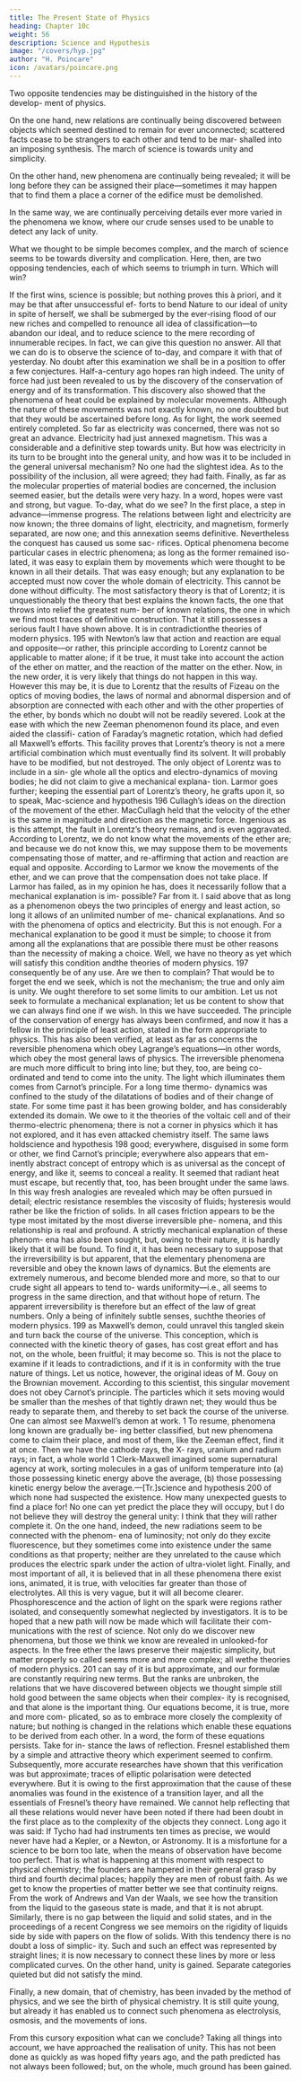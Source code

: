 ```yaml
---
title: The Present State of Physics
heading: Chapter 10c
weight: 56
description: Science and Hypothesis
image: "/covers/hyp.jpg"
author: "H. Poincare"
icon: /avatars/poincare.png
---
```




Two opposite tendencies may be distinguished in the history of the develop-
ment of physics. 

On the one hand, new relations are continually being discovered between objects which seemed
destined to remain for ever unconnected; scattered facts
cease to be strangers to each other and tend to be mar-
shalled into an imposing synthesis. The march of science
is towards unity and simplicity.

On the other hand, new phenomena are continually being revealed; it will be long before they can be assigned
their place—sometimes it may happen that to find them
a place a corner of the edifice must be demolished. 

In the same way, we are continually perceiving details ever more
varied in the phenomena we know, where our crude senses
used to be unable to detect any lack of unity. 

What we thought to be simple becomes complex, and the march of
science seems to be towards diversity and complication.
Here, then, are two opposing tendencies, each of
which seems to triumph in turn. Which will win? 

If the first wins, science is possible; but nothing proves this à priori, and it may be that after unsuccessful ef-
forts to bend Nature to our ideal of unity in spite of
herself, we shall be submerged by the ever-rising flood
of our new riches and compelled to renounce all idea
of classification—to abandon our ideal, and to reduce
science to the mere recording of innumerable recipes.
In fact, we can give this question no answer. All that
we can do is to observe the science of to-day, and compare
it with that of yesterday. No doubt after this examination
we shall be in a position to offer a few conjectures.
Half-a-century ago hopes ran high indeed. The unity
of force had just been revealed to us by the discovery
of the conservation of energy and of its transformation.
This discovery also showed that the phenomena of heat
could be explained by molecular movements. Although
the nature of these movements was not exactly known, no
one doubted but that they would be ascertained before
long. As for light, the work seemed entirely completed.
So far as electricity was concerned, there was not so great
an advance. Electricity had just annexed magnetism.
This was a considerable and a definitive step towards
unity. But how was electricity in its turn to be brought
into the general unity, and how was it to be included in
the general universal mechanism? No one had the slightest idea. As to the possibility of the inclusion, all were
agreed; they had faith. Finally, as far as the molecular
properties of material bodies are concerned, the inclusion
seemed easier, but the details were very hazy. In a word,
hopes were vast and strong, but vague.
To-day, what do we see? In the first place, a step in
advance—immense progress. The relations between light
and electricity are now known; the three domains of light,
electricity, and magnetism, formerly separated, are now
one; and this annexation seems definitive.
Nevertheless the conquest has caused us some sac-
rifices. Optical phenomena become particular cases in
electric phenomena; as long as the former remained iso-
lated, it was easy to explain them by movements which
were thought to be known in all their details. That was
easy enough; but any explanation to be accepted must
now cover the whole domain of electricity. This cannot
be done without difficulty.
The most satisfactory theory is that of Lorentz; it is
unquestionably the theory that best explains the known
facts, the one that throws into relief the greatest num-
ber of known relations, the one in which we find most
traces of definitive construction. That it still possesses a
serious fault I have shown above. It is in contradictionthe theories of modern physics.
195
with Newton’s law that action and reaction are equal and
opposite—or rather, this principle according to Lorentz
cannot be applicable to matter alone; if it be true, it must
take into account the action of the ether on matter, and
the reaction of the matter on the ether. Now, in the new
order, it is very likely that things do not happen in this
way.
However this may be, it is due to Lorentz that the
results of Fizeau on the optics of moving bodies, the laws
of normal and abnormal dispersion and of absorption are
connected with each other and with the other properties
of the ether, by bonds which no doubt will not be readily
severed. Look at the ease with which the new Zeeman
phenomenon found its place, and even aided the classifi-
cation of Faraday’s magnetic rotation, which had defied
all Maxwell’s efforts. This facility proves that Lorentz’s
theory is not a mere artificial combination which must
eventually find its solvent. It will probably have to be
modified, but not destroyed.
The only object of Lorentz was to include in a sin-
gle whole all the optics and electro-dynamics of moving
bodies; he did not claim to give a mechanical explana-
tion. Larmor goes further; keeping the essential part of
Lorentz’s theory, he grafts upon it, so to speak, Mac-science and hypothesis
196
Cullagh’s ideas on the direction of the movement of the
ether. MacCullagh held that the velocity of the ether
is the same in magnitude and direction as the magnetic
force. Ingenious as is this attempt, the fault in Lorentz’s
theory remains, and is even aggravated. According to
Lorentz, we do not know what the movements of the ether
are; and because we do not know this, we may suppose
them to be movements compensating those of matter,
and re-affirming that action and reaction are equal and
opposite. According to Larmor we know the movements
of the ether, and we can prove that the compensation
does not take place.
If Larmor has failed, as in my opinion he has, does
it necessarily follow that a mechanical explanation is im-
possible? Far from it. I said above that as long as a
phenomenon obeys the two principles of energy and least
action, so long it allows of an unlimited number of me-
chanical explanations. And so with the phenomena of
optics and electricity.
But this is not enough. For a mechanical explanation
to be good it must be simple; to choose it from among
all the explanations that are possible there must be other
reasons than the necessity of making a choice. Well, we
have no theory as yet which will satisfy this condition andthe theories of modern physics.
197
consequently be of any use. Are we then to complain?
That would be to forget the end we seek, which is not
the mechanism; the true and only aim is unity.
We ought therefore to set some limits to our ambition.
Let us not seek to formulate a mechanical explanation;
let us be content to show that we can always find one
if we wish. In this we have succeeded. The principle of
the conservation of energy has always been confirmed,
and now it has a fellow in the principle of least action,
stated in the form appropriate to physics. This has also
been verified, at least as far as concerns the reversible
phenomena which obey Lagrange’s equations—in other
words, which obey the most general laws of physics. The
irreversible phenomena are much more difficult to bring
into line; but they, too, are being co-ordinated and tend
to come into the unity. The light which illuminates them
comes from Carnot’s principle. For a long time thermo-
dynamics was confined to the study of the dilatations
of bodies and of their change of state. For some time
past it has been growing bolder, and has considerably
extended its domain. We owe to it the theories of the
voltaic cell and of their thermo-electric phenomena; there
is not a corner in physics which it has not explored, and it
has even attacked chemistry itself. The same laws holdscience and hypothesis
198
good; everywhere, disguised in some form or other, we
find Carnot’s principle; everywhere also appears that em-
inently abstract concept of entropy which is as universal
as the concept of energy, and like it, seems to conceal
a reality. It seemed that radiant heat must escape, but
recently that, too, has been brought under the same laws.
In this way fresh analogies are revealed which may
be often pursued in detail; electric resistance resembles
the viscosity of fluids; hysteresis would rather be like the
friction of solids. In all cases friction appears to be the
type most imitated by the most diverse irreversible phe-
nomena, and this relationship is real and profound.
A strictly mechanical explanation of these phenom-
ena has also been sought, but, owing to their nature, it
is hardly likely that it will be found. To find it, it has
been necessary to suppose that the irreversibility is but
apparent, that the elementary phenomena are reversible
and obey the known laws of dynamics. But the elements
are extremely numerous, and become blended more and
more, so that to our crude sight all appears to tend to-
wards uniformity—i.e., all seems to progress in the same
direction, and that without hope of return. The apparent
irreversibility is therefore but an effect of the law of great
numbers. Only a being of infinitely subtle senses, suchthe theories of modern physics.
199
as Maxwell’s demon, could unravel this tangled skein and
turn back the course of the universe.
This conception, which is connected with the kinetic
theory of gases, has cost great effort and has not, on the
whole, been fruitful; it may become so. This is not the
place to examine if it leads to contradictions, and if it is
in conformity with the true nature of things.
Let us notice, however, the original ideas of M. Gouy
on the Brownian movement. According to this scientist,
this singular movement does not obey Carnot’s principle.
The particles which it sets moving would be smaller than
the meshes of that tightly drawn net; they would thus
be ready to separate them, and thereby to set back the
course of the universe. One can almost see Maxwell’s
demon at work. 1
To resume, phenomena long known are gradually be-
ing better classified, but new phenomena come to claim
their place, and most of them, like the Zeeman effect,
find it at once. Then we have the cathode rays, the X-
rays, uranium and radium rays; in fact, a whole world
1
Clerk-Maxwell imagined some supernatural agency at work,
sorting molecules in a gas of uniform temperature into (a) those
possessing kinetic energy above the average, (b) those possessing
kinetic energy below the average.—[Tr.]science and hypothesis
200
of which none had suspected the existence. How many
unexpected guests to find a place for! No one can yet
predict the place they will occupy, but I do not believe
they will destroy the general unity: I think that they
will rather complete it. On the one hand, indeed, the
new radiations seem to be connected with the phenom-
ena of luminosity; not only do they excite fluorescence,
but they sometimes come into existence under the same
conditions as that property; neither are they unrelated
to the cause which produces the electric spark under the
action of ultra-violet light. Finally, and most important
of all, it is believed that in all these phenomena there
exist ions, animated, it is true, with velocities far greater
than those of electrolytes. All this is very vague, but it
will all become clearer.
Phosphorescence and the action of light on the spark
were regions rather isolated, and consequently somewhat
neglected by investigators. It is to be hoped that a new
path will now be made which will facilitate their com-
munications with the rest of science. Not only do we
discover new phenomena, but those we think we know
are revealed in unlooked-for aspects. In the free ether
the laws preserve their majestic simplicity, but matter
properly so called seems more and more complex; all wethe theories of modern physics.
201
can say of it is but approximate, and our formulæ are
constantly requiring new terms.
But the ranks are unbroken, the relations that we
have discovered between objects we thought simple still
hold good between the same objects when their complex-
ity is recognised, and that alone is the important thing.
Our equations become, it is true, more and more com-
plicated, so as to embrace more closely the complexity
of nature; but nothing is changed in the relations which
enable these equations to be derived from each other. In
a word, the form of these equations persists. Take for in-
stance the laws of reflection. Fresnel established them by
a simple and attractive theory which experiment seemed
to confirm. Subsequently, more accurate researches have
shown that this verification was but approximate; traces
of elliptic polarisation were detected everywhere. But it
is owing to the first approximation that the cause of these
anomalies was found in the existence of a transition layer,
and all the essentials of Fresnel’s theory have remained.
We cannot help reflecting that all these relations would
never have been noted if there had been doubt in the first
place as to the complexity of the objects they connect.
Long ago it was said: If Tycho had had instruments ten
times as precise, we would never have had a Kepler, or a Newton, or Astronomy. It is a misfortune for a science
to be born too late, when the means of observation have
become too perfect. That is what is happening at this
moment with respect to physical chemistry; the founders
are hampered in their general grasp by third and fourth
decimal places; happily they are men of robust faith. As
we get to know the properties of matter better we see
that continuity reigns. From the work of Andrews and
Van der Waals, we see how the transition from the liquid
to the gaseous state is made, and that it is not abrupt.
Similarly, there is no gap between the liquid and solid
states, and in the proceedings of a recent Congress we
see memoirs on the rigidity of liquids side by side with
papers on the flow of solids.
With this tendency there is no doubt a loss of simplic-
ity. Such and such an effect was represented by straight
lines; it is now necessary to connect these lines by more
or less complicated curves. On the other hand, unity is
gained. Separate categories quieted but did not satisfy
the mind.

Finally, a new domain, that of chemistry, has been
invaded by the method of physics, and we see the birth of
physical chemistry. It is still quite young, but already it
has enabled us to connect such phenomena as electrolysis, osmosis, and the movements of ions.

From this cursory exposition what can we conclude?
Taking all things into account, we have approached the
realisation of unity. This has not been done as quickly as
was hoped fifty years ago, and the path predicted has not
always been followed; but, on the whole, much ground has been gained.
